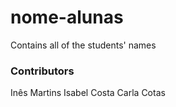 # nome-alunas
Contains all of the students' names

### Contributors
Inês Martins
Isabel Costa
Carla Cotas